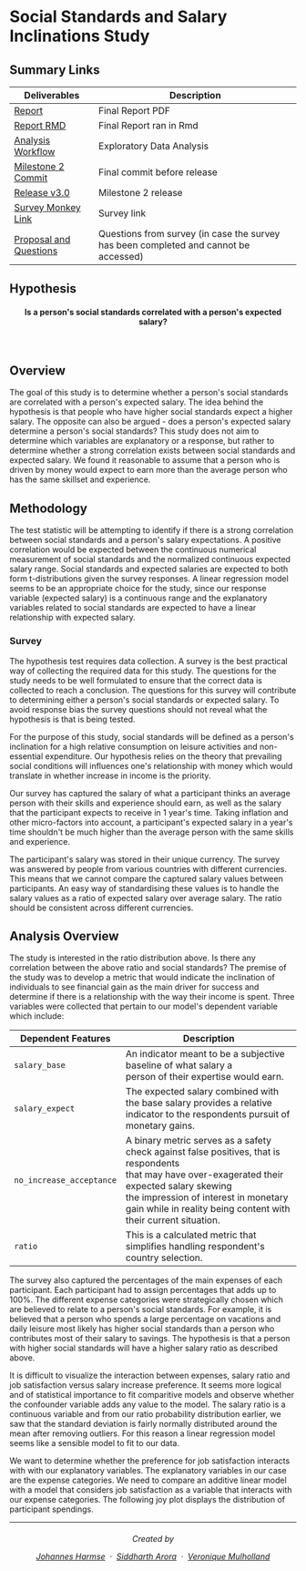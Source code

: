 # Social Standards and Salary Inclinations Study

## Summary Links

| Deliverables      | Description |
|------------------|-------------|
| [Report](https://github.ubc.ca/ubc-mds-2017/SocialSalaryStudy/blob/master/doc/sss_report.pdf)   | Final Report PDF |
| [Report RMD](https://github.ubc.ca/ubc-mds-2017/SocialSalaryStudy/blob/master/doc/sss_report.Rmd)   |  Final Report ran in Rmd |
|[Analysis Workflow](https://github.ubc.ca/ubc-mds-2017/SocialSalaryStudy/blob/master/src/analysis_report.Rmd)|Exploratory Data Analysis|
| [Milestone 2 Commit](https://github.ubc.ca/ubc-mds-2017/SocialSalaryStudy/commit/0238d093af6d6c2c3525fcb0ca5c98d2f11f5864) | Final commit before release |
| [Release v3.0](https://github.ubc.ca/ubc-mds-2017/SocialSalaryStudy/releases/tag/v3.0) |Milestone 2 release |
| [Survey Monkey Link](https://www.surveymonkey.com/r/2MS6758) | Survey link |
| [Proposal and Questions](https://github.ubc.ca/ubc-mds-2017/SocialSalaryStudy/blob/vmulholl/doc/proposal.md) | Questions from survey (in case the survey has been completed and cannot be accessed) |



## Hypothesis

<h4 align="center"> Is a person's social standards correlated with a person's expected salary? </a></h4>

<br>

## Overview

The goal of this study is to determine whether a person's social standards are correlated with a person's expected salary. The idea behind the hypothesis is that people who have higher social standards expect a higher salary. The opposite can also be argued - does a person's expected salary determine a person's social standards? This study does not aim to determine which variables are explanatory or a response, but rather to determine whether a strong correlation exists between social standards and expected salary. We found it reasonable to assume that a person who is driven by money would expect to earn more than the average person who has the same skillset and experience.

## Methodology

The test statistic will be attempting to identify if there is a strong correlation between social standards and a person's salary expectations. A positive correlation would be expected between the continuous numerical measurement of social standards and the normalized continuous expected salary range. Social standards and expected salaries are expected to both form t-distributions given the survey responses. A linear regression model seems to be an appropriate choice for the study, since our response variable (expected salary) is a continuous range and the explanatory variables related to social standards are expected to have a linear relationship with expected salary.

### Survey

The hypothesis test requires data collection. A survey is the best practical way of collecting the required data for this study. The questions for the study needs to be well formulated to ensure that the correct data is collected to reach a conclusion. The questions for this survey will contribute to determining either a person's social standards or expected salary. To avoid response bias the survey questions should not reveal what the hypothesis is that is being tested.

For the purpose of this study, social standards will be defined as a person's inclination for a high relative consumption on leisure activities and non-essential expenditure. Our hypothesis relies on the theory that prevailing social conditions will influences one's relationship with money which would translate in whether increase in income is the priority.

Our survey has captured the salary of what a participant thinks an average person with their skills and experience should earn, as well as the salary that the participant expects to receive in 1 year's time. Taking inflation and other micro-factors into account, a participant's expected salary in a year's time shouldn't be much higher than the average person with the same skills and experience.

The participant's salary was stored in their unique currency. The survey was answered by people from various countries with different currencies. This means that we cannot compare the captured salary values between participants. An easy way of standardising these values is to handle the salary values as a ratio of expected salary over average salary. The ratio should be consistent across different currencies.

## Analysis Overview

The study is interested in the ratio distribution above. Is there any correlation between the above ratio and social standards? The premise of the study was to develop a metric that would indicate the inclination of individuals to see financial gain as the main driver for success and determine if there is a relationship with the way their income is spent. Three variables were collected that pertain to our model's dependent variable which include:

| Dependent Features       | Description                                                                |
|--------------------------|----------------------------------------------------------------------------|
| `salary_base`            | An indicator meant to be a subjective baseline of what salary a <br> person of their expertise would earn.      |
| `salary_expect`          | The expected salary combined with the base salary provides a relative <br> indicator to the respondents pursuit of monetary gains. |
| `no_increase_acceptance` | A binary metric serves as a safety check against false positives, that is respondents <br> that may have over-exagerated  their expected salary skewing <br> the impression of interest in monetary gain while in reality being content with their current situation.  |
| `ratio`                  | This is a calculated metric that simplifies handling respondent's country selection.                                  |

The survey also captured the percentages of the main expenses of each participant. Each participant had to assign percentages that adds up to 100%. The different expense categories were strategically chosen which are believed to relate to a person's social standards. For example, it is believed that a person who spends a large percentage on vacations and daily leisure most likely has higher social standards than a person who contributes most of their salary to savings. The hypothesis is that a person with higher social standards will have a higher salary ratio as described above.

It is difficult to visualize the interaction between expenses, salary ratio and job satisfaction versus salary increase preference. It seems more logical and of statistical importance to fit comparitive models and observe whether the confounder variable adds any value to the model. The salary ratio is a continuous variable and from our ratio probability distribution earlier, we saw that the standard deviation is fairly normally distributed around the mean after removing outliers. For this reason a linear regression model seems like a sensible model to fit to our data.

We want to determine whether the preference for job satisfaction interacts with with our explanatory variables. The explanatory variables in our case are the expense categories. We need to compare an additive linear model with a model that considers job satisfaction as a variable that interacts with our expense categories. The following joy plot displays the distribution of participant spendings.


---
<h6 align="center">
Created by

[Johannes Harmse](https://github.com/johannesharmse) &nbsp;&middot;&nbsp;
[Siddharth Arora](https://github.com/sarora) &nbsp;&middot;&nbsp;
[Veronique Mulholland](https://github.com/vmulholl)
</a></h4>
